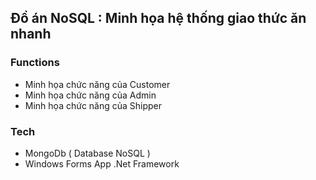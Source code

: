 ## Đồ án NoSQL : Minh họa hệ thống giao thức ăn nhanh 

### Functions

-  Minh họa chức năng của Customer
-  Minh họa chức năng của Admin 
-  Minh họa chức năng của Shipper

### Tech
- MongoDb ( Database NoSQL ) 
- Windows Forms App .Net Framework




